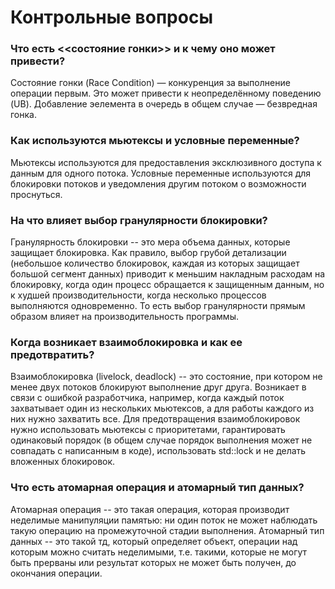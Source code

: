 # Контрольные вопросы
### Что есть <<состояние гонки>> и к чему оно может привести?
Состояние гонки (Race Condition) — конкуренция за выполнение операции первым. Это может привести к неопределённому поведению (UB). Добавление эелемента в очередь в общем случае — безвредная гонка.

### Как используются мьютексы и условные переменные?
Мьютексы используются для предоставления эксклюзивного доступа к данным для одного потока. 
Условные переменные используются для блокировки потоков и уведомления другим потоком о возможности проснуться.

### На что влияет выбор гранулярности блокировки?
Гранулярность блокировки -- это мера объема данных, которые защищает блокировка. Как правило, выбор грубой детализации (небольшое количество блокировок, каждая из которых защищает большой сегмент данных) приводит к меньшим накладным расходам на блокировку, когда один процесс обращается к защищенным данным, но к худшей производительности, когда несколько процессов выполняются одновременно. То есть выбор гранулярности прямым образом влияет на производительность программы.

### Когда возникает взаимоблокировка и как ее предотвратить?
Взаимоблокировка (livelock, deadlock) -- это состояние, при котором не менее двух потоков блокируют выполнение друг друга. Возникает в связи с ошибкой разработчика, например, когда каждый поток захватывает один из нескольких мьютексов, а для работы каждого из них нужно захватить все.
Для предотвращения взаимоблокировок нужно использовать мьютексы с приоритетами, гарантировать одинаковый порядок (в общем случае порядок выполнения может не совпадать с написанным в коде), использовать std::lock и не делать вложенных блокировок.

### Что есть атомарная операция и атомарный тип данных?
Атомарная операция -- это такая операция, которая производит неделимые манипуляции памятью: ни один поток не может наблюдать такую операцию на промежуточной стадии выполнения.
Атомарный тип данных -- это такой тд, который определяет объект, операции над которым можно считать неделимыми, т.е. такими, которые не могут быть прерваны или результат которых не может быть получен, до окончания операции.